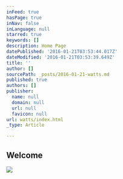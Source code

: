 ```yaml
---
inFeed: true
hasPage: true
inNav: false
inLanguage: null
starred: true
keywords: []
description: Home Page
datePublished: '2016-01-21T03:53:44.017Z'
dateModified: '2016-01-21T03:53:39.649Z'
title: ''
author: []
sourcePath: _posts/2016-01-21-watts.md
published: true
authors: []
publisher:
  name: null
  domain: null
  url: null
  favicon: null
url: watts/index.html
_type: Article

---
```

## Welcome
![](https://the-grid-user-content.s3-us-west-2.amazonaws.com/3c95e485-ce59-4fad-ac01-5dce28b21590.jpg)